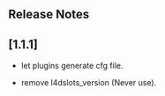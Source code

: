 ## Release Notes

## [1.1.1]

* let plugins generate cfg file.

* remove l4dslots_version (Never use).
